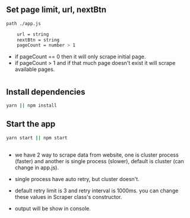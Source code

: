 ## Set page limit, url, nextBtn

```bash
path ./app.js

    url = string
    nextBtn = string
    pageCount = number > 1

```
- if pageCount == 0 then it will only scrape initial page.
- if pageCount > 1 and if that much page doesn't exist it will scrape available pages.
#
## Install dependencies

```bash
yarn || npm install
```

## Start the app

```bash
yarn start || npm start
```

##

-   we have 2 way to scrape data from website, one is cluster process (faster) and another is single process (slower), default is cluster (can change in app.js).

-   single process have auto retry, but cluster doesn't.

-   default retry limit is 3 and retry interval is 1000ms. you can change these values in Scraper class's constructor.

-   output will be show in console.

